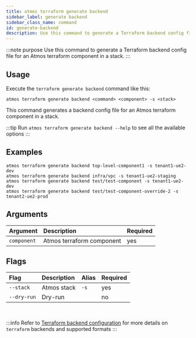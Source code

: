 ```yaml
---
title: atmos terraform generate backend
sidebar_label: generate backend
sidebar_class_name: command
id: generate-backend
description: Use this command to generate a Terraform backend config file for an Atmos terraform component in a stack.
---
```


:::note purpose
Use this command to generate a Terraform backend config file for an Atmos terraform component in a stack.
:::

## Usage

Execute the `terraform generate backend` command like this:

```shell
atmos terraform generate backend <command> <component> -s <stack>
```

This command generates a backend config file for an Atmos terraform component in a stack.

:::tip
Run `atmos terraform generate backend --help` to see all the available options
:::

## Examples

```shell
atmos terraform generate backend top-level-component1 -s tenant1-ue2-dev
atmos terraform generate backend infra/vpc -s tenant1-ue2-staging
atmos terraform generate backend test/test-component -s tenant1-ue2-dev
atmos terraform generate backend test/test-component-override-2 -s tenant2-ue2-prod
```

## Arguments

| Argument    | Description               | Required |
|:------------|:--------------------------|:---------|
| `component` | Atmos terraform component | yes      |

## Flags

| Flag        | Description | Alias | Required |
|:------------|:------------|:------|:---------|
| `--stack`   | Atmos stack | `-s`  | yes      |
| `--dry-run` | Dry-run     |       | no       |

<br/>

:::info
Refer to [Terraform backend configuration](https://developer.hashicorp.com/terraform/language/settings/backends/configuration) for more details
on `terraform` backends and supported formats
:::
